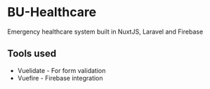 # BU-Healthcare
Emergency healthcare system built in NuxtJS, Laravel and Firebase

## Tools used
- Vuelidate - For form validation
- Vuefire - Firebase integration